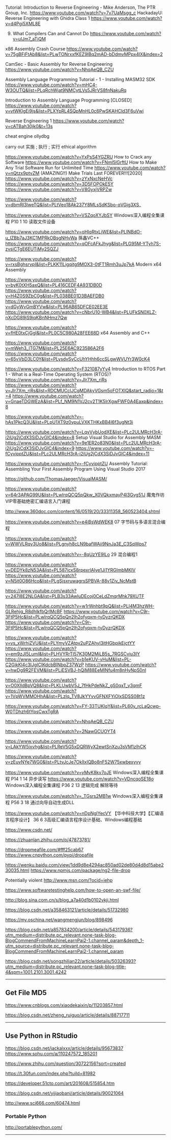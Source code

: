 


Tutorial: Introduction to Reverse Engineering - Mike Anderson, The PTR Group, Inc.
https://www.youtube.com/watch?v=7v7UaMsgg_c
HackadayU: Reverse Engineering with Ghidra Class 1
https://www.youtube.com/watch?v=d4Pgi5XML8E

9. What Compilers Can and Cannot Do
https://www.youtube.com/watch?v=ulJm7_aTiQM


x86 Assembly Crash Course
https://www.youtube.com/watch?v=75gBFiFtAb8&list=PLwTONrxxfKEZ9lBq2mAD-bDdmvMPpx4lX&index=2



CamSec - Basic Assembly for Reverse Engineering
https://www.youtube.com/watch?v=NhqAeQB_CZU







Assembly Language Programming Tutorial - 1 - Installing MASM32 SDK
https://www.youtube.com/watch?v=mHC4-W3OUTQ&list=PLqRchWjat9NMCytLVs5JRrVS8fnNakuRq



Introduction to Assembly Language Programming [CLOSED]
https://www.youtube.com/watch?v=vtWKlgEi9js&list=PLXYpRL4SQpMnHL0c6PwSKAHCId3F6uVwi



Reverse Engineering 1
https://www.youtube.com/watch?v=cATBah30jk0&t=13s





cheat engine
ollydbg




carry out 实施 ; 执行 ; 实行
ethical
algorithm







https://www.youtube.com/watch?v=YxPsS4YGZRU	How to Crack any Software
https://www.youtube.com/watch?v=FNml5lGrftU	How to Make Any Trial Software Run for Unlimited Time
https://www.youtube.com/watch?v=nQtzx9ptvZM	(AMAZING!!) Make Trials Last FOREVER!!![2020]
https://www.youtube.com/watch?v=zYxNxcNeHVc 
https://www.youtube.com/watch?v=3D5FOPOkE5Y
https://www.youtube.com/watch?v=V8GyxjVRPZw 



https://www.youtube.com/watch?v=dbmRl3lweTQ&list=PLtVeo18Ak237Y8MLsSdKSbo-qVGjg3XS_






https://www.youtube.com/watch?v=VSZqoXYJbSY	Windows深入编程全集课程 P10 1 10 读取文件设备


https://www.youtube.com/watch?v=oHIqRtxLjWE&list=PLINBdO-u_lZBb7aJ3KC1MPRkOBsgNHvWa  孫鑫VC++
https://www.youtube.com/watch?v=qOFcAFkJhyg&list=PLG95M-YTyh7S-zvsiCTgE6EUTiMy2SQZJ




https://www.youtube.com/watch?v=rxsBghsrvpI&list=PLKK11Ligqitg9MOX3-0tFT1Rmh3uJp7kA	Modern x64 Assembly



https://www.youtube.com/watch?v=byK0tXH5axQ&list=PL416CEDF4A931DB0D
https://www.youtube.com/watch?v=H4Z0S9ZbC0g&list=PL038BE01D3BAEFDB0
https://www.youtube.com/watch?v=dGyWvGmBYVw&list=PL96AB65DFCE02EE3E
https://www.youtube.com/watch?v=cNbrU10-WB4&list=PLUFkSN0XLZ-nXcDG89jS9iqKBnNHmz7Qw

https://www.youtube.com/watch?v=fHE0txCjGgI&list=PL0C5C980A28FEE68D		x64 Assembly and C++




https://www.youtube.com/watch?v=mWeh3_ITG7M&list=PL25E6AC923586A2F6			
https://www.youtube.com/watch?v=65vVbD3LC0Y&list=PLysdvSvCcUhYHhh6ccSLgwWVUYr3W0cK4



https://www.youtube.com/watch?v=F321087yYy4		Introduction to RTOS Part 1 - What is a Real-Time Operating System (RTOS)? 
https://www.youtube.com/watch?v=JIr7Xm_riRs
https://www.youtube.com/watch?v=JIr7Xm_riRs&list=RDCMUCclJCqMDAkyVGsm5oFOTXIQ&start_radio=1&t=4
https://www.youtube.com/watch?v=GnaeTDGWEzA&list=PLf_NM9N1VJ2cv2T1K5lrXgwFWF0A4Eaxp&index=8








https://www.youtube.com/watch?v=-hAs1PkcQ3U&list=PLpU1XT9z0vpuLVXKTHKxBB4l6f3ugNt3i






https://www.youtube.com/watch?v=LqyVybUodXE&list=PLc2ULMRcH3rA-i2iUg2jCdX3SiDJvGIC4&index=8	Setup Visual Studio for Assembly MASM
https://www.youtube.com/watch?v=9e1ER2o83N0&list=PLc2ULMRcH3rA-i2iUg2jCdX3SiDJvGIC4&index=9
https://www.youtube.com/watch?v=-fCyvipptZU&list=PLc2ULMRcH3rA-i2iUg2jCdX3SiDJvGIC4&index=11


https://www.youtube.com/watch?v=-fCyvipptZU		Assembly Tutorial: Assembling Your First Assembly Program Using Visual Studio 2017



https://github.com/ThomasJaeger/VisualMASM/

https://www.youtube.com/watch?v=64r3APAG99U&list=PLwIrqQCQ5pQkw_X0VQkxmayP4l3Gvg51J		魔鬼作坊VIP零基础绝密汇编语言入门课程




http://www.360doc.com/content/16/0519/20/33311358_560523404.shtml






https://www.youtube.com/watch?v=e4iBsWdWEK8		07 字节码与多语言混合编程


https://www.youtube.com/watch?v=WWVLRqy3Uo8&list=PLgnyh8cLN9bafWAii9NnJa3E_C3SqWps7


https://www.youtube.com/watch?v=-8qUzYE9lLo		29 混合编程1

https://www.youtube.com/watch?v=DEDYk8zN53A&list=PL587icxS8rpexrlAlye1Ji1YRGImbMKIV
https://www.youtube.com/watch?v=N5it0O86Hco&list=PLgSjsxruwagrsSPBVA-88v1Ziv_NcMstB

https://www.youtube.com/watch?v=247I8E2NLGA&list=PLB3s33AwIuDEcoj0CeLdZmqrMhk79XUTF

https://www.youtube.com/watch?v=w1rWnhbt9pQ&list=PLI4M3hzWH-GLRehjg_R8dhlkfbQrlMcBF
https://www.youtube.com/watch?v=C9r-3FtP5Hc&list=PLwIrqQCQ5pQn2lh2ofyqxm-tyDyzrQKDX
https://www.youtube.com/watch?v=C9r-3FtP5Hc&list=PLwIrqQCQ5pQn2lh2ofyqxm-tyDyzrQKDX


https://www.youtube.com/watch?v=vs_xWrhiZVU&list=PLYmyVZAtpv2uPZAhyl3itHGbpikEjctYY
https://www.youtube.com/watch?v=em9zJI5LumI&list=PLHVYRrTI57K30M2MiLB5s_7RGSCviu3IY
https://www.youtube.com/watch?v=b1eKUV-vHuM&list=PL-C2GikKl4c3lJgICIKdcbBINbpZ37WzP
https://www.youtube.com/watch?v=hwDg9R2FEVM&list=PLiESVBJ-hQiM88EeMlNfu4m8nHyNpS0nl

https://www.youtube.com/watch?v=O0XlldBpVQ8&list=PLKLUwbV5J_7fHkPdeNkZ_gS0qxT_y3qmF
https://www.youtube.com/watch?v=1VpWVMMOHhA&list=PLzIq_TV8JkYYvvGFNXFYiOlxSDSS08t1z

https://www.youtube.com/watch?v=FY-33TUKlqY&list=PL60y_rcLaQcwp-W0TDhzh6tYpsCwxTgRA



https://www.youtube.com/watch?v=NhqAeQB_CZU

https://www.youtube.com/watch?v=2NawGCUOYT4

https://www.youtube.com/watch?v=LAkYW5ixvhg&list=PLReV5G5xDQRWyX2ewtSnXzu3sVM1zlhCK



https://www.youtube.com/watch?v=zEuvNYe7WG0&list=PLtvJcJe7OkIlxlQBo8nF52W75xwbexyvy






https://www.youtube.com/watch?v=yMvK8kv7oJE		Windows深入编程全集课程 P14 1 14 异步读写
https://www.youtube.com/watch?v=VDncqoSE18o		Windows深入编程全集课程 P36 2 13 逻辑完成 解除等待



https://www.youtube.com/watch?v=_TGsrs2MB1w		Windows深入编程全集课程 P56 3 18 通过向导自动生成DLL


https://www.youtube.com/watch?v=nDpNglYecVY		【华中科技大学】【汇编语言程序设计】 36 6 3高级汇编语言程序设计基础、Windows编程基础













https://www.csdn.net/

https://zhuanlan.zhihu.com/p/47873781/

https://dropmeafile.com/#fff25cab67
https://www.cnpython.com/pypi/dropafile


https://wenku.baidu.com/view/1dd9d8e4294ac850ad02de80d4d8d15abe230035.html
https://www.npmjs.com/package/ng2-file-drop



Potentially violent
http://www.msn.com/?ocid=iehp

https://www.softwaretestinghelp.com/how-to-open-an-swf-file/



http://blog.sina.com.cn/s/blog_a7a40d1b0102vkji.html


https://blog.csdn.net/a358463121/article/details/51732980

https://my.oschina.net/wangmengjun/blog/898496

https://blog.csdn.net/a857834200/article/details/54317936?utm_medium=distribute.pc_relevant.none-task-blog-BlogCommendFromMachineLearnPai2-1.channel_param&depth_1-utm_source=distribute.pc_relevant.none-task-blog-BlogCommendFromMachineLearnPai2-1.channel_param

https://blog.csdn.net/songzhilian22/article/details/50326393?utm_medium=distribute.pc_relevant.none-task-blog-title-4&spm=1001.2101.3001.4242


******************************************


## Get File MD5

https://www.cnblogs.com/xiaodekaixin/p/11203857.html



https://blog.csdn.net/zheng_ruiguo/article/details/88717711



**************************************

## Use Python in RStudio

https://blog.csdn.net/jackalxxx/article/details/95673837
https://www.sohu.com/a/110247572_185201

https://www.zhihu.com/question/30722156?sort=created

https://t.30fun.com/index.php?tuiId=81982

https://developer.51cto.com/art/201608/515854.htm


https://blog.csdn.net/yijiaobani/article/details/90021064

http://www.sci666.com/60474.html
### Portable Python
http://portablepython.com/


***************************************
